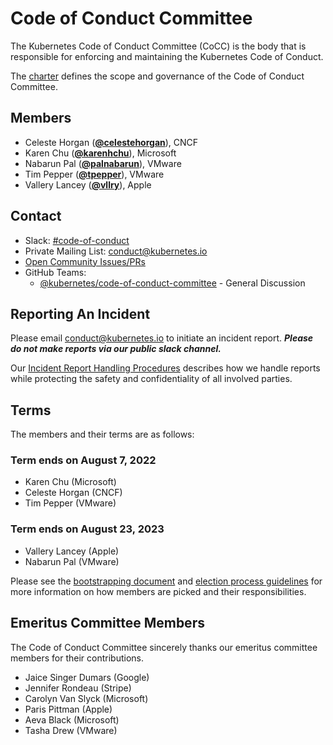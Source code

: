 <!---
This is an autogenerated file!

Please do not edit this file directly, but instead make changes to the
sigs.yaml file in the project root.

To understand how this file is generated, see https://git.k8s.io/community/generator/README.md
--->
# Code of Conduct Committee

The Kubernetes Code of Conduct Committee (CoCC) is the body that is responsible for enforcing and maintaining the Kubernetes Code of Conduct.

The [charter](charter.md) defines the scope and governance of the Code of Conduct Committee.

## Members

* Celeste Horgan (**[@celestehorgan](https://github.com/celestehorgan)**), CNCF
* Karen Chu (**[@karenhchu](https://github.com/karenhchu)**), Microsoft
* Nabarun Pal (**[@palnabarun](https://github.com/palnabarun)**), VMware
* Tim Pepper (**[@tpepper](https://github.com/tpepper)**), VMware
* Vallery Lancey (**[@vllry](https://github.com/vllry)**), Apple

## Contact
- Slack: [#code-of-conduct](https://kubernetes.slack.com/messages/code-of-conduct)
- Private Mailing List: conduct@kubernetes.io
- [Open Community Issues/PRs](https://github.com/kubernetes/community/labels/committee%2Fcode-of-conduct)
- GitHub Teams:
    - [@kubernetes/code-of-conduct-committee](https://github.com/orgs/kubernetes/teams/code-of-conduct-committee) - General Discussion

[subproject-definition]: https://github.com/kubernetes/community/blob/master/governance.md#subprojects
<!-- BEGIN CUSTOM CONTENT -->

## Reporting An Incident

Please email conduct@kubernetes.io to initiate an incident report. **_Please do not make reports via our public slack channel._**

Our [Incident Report Handling Procedures](incident-process.md) describes how we handle reports while protecting the safety and confidentiality of all involved parties.

## Terms

The members and their terms are as follows:

### Term ends on August 7, 2022

- Karen Chu (Microsoft)
- Celeste Horgan (CNCF)
- Tim Pepper (VMware)

### Term ends on August 23, 2023

- Vallery Lancey (Apple)
- Nabarun Pal (VMware)

Please see the [bootstrapping document](./bootstrapping-process.md) and [election process guidelines](election.md) for more information on how members are picked and their responsibilities.

## Emeritus Committee Members

The Code of Conduct Committee sincerely thanks our emeritus committee members for their contributions.

- Jaice Singer Dumars (Google)
- Jennifer Rondeau (Stripe)
- Carolyn Van Slyck (Microsoft)
- Paris Pittman (Apple)
- Aeva Black (Microsoft)
- Tasha Drew (VMware)

<!-- END CUSTOM CONTENT -->
